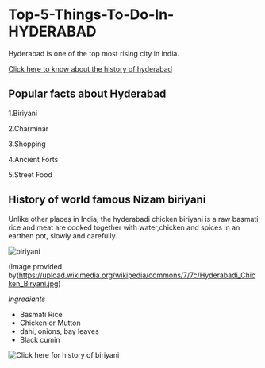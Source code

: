 # Top-5-Things-To-Do-In-HYDERABAD

Hyderabad is one of the top most rising city in india.

[Click here to know about the history of hyderabad](https://en.wikipedia.org/wiki/History_of_Hyderabad)

## Popular facts about Hyderabad

1.Biriyani

2.Charminar

3.Shopping

4.Ancient Forts

5.Street Food

## History of world famous Nizam biriyani

Unlike other places in India, the hyderabadi chicken biriyani is a raw basmati rice and meat are cooked together with water,chicken and spices in an earthen pot, slowly and carefully.

![biriyani](https://upload.wikimedia.org/wikipedia/commons/7/7c/Hyderabadi_Chicken_Biryani.jpg)

(Image provided by(https://upload.wikimedia.org/wikipedia/commons/7/7c/Hyderabadi_Chicken_Biryani.jpg)

*Ingrediants*

- Basmati Rice
- Chicken or Mutton
- dahi, onions, bay leaves
- Black cumin

![Click here for history of biriyani](https://en.wikipedia.org/wiki/Hyderabadi_biryani)

